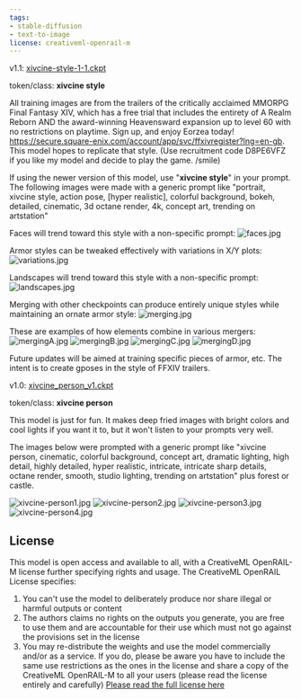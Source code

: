 ```yaml
---
tags:
- stable-diffusion
- text-to-image
license: creativeml-openrail-m
---
```


v1.1: [xivcine-style-1-1.ckpt](https://huggingface.co/herpritts/FFXIV-Style/blob/main/xivcine-style-1-1.ckpt)

token/class: <b>xivcine style</b>

All training images are from the trailers of the critically acclaimed MMORPG Final Fantasy XIV, which has a free trial that includes the entirety of A Realm Reborn AND the award-winning Heavensward expansion up to level 60 with no restrictions on playtime. Sign up, and enjoy Eorzea today! https://secure.square-enix.com/account/app/svc/ffxivregister?lng=en-gb. This model hopes to replicate that style. (Use recruitment code D8PE6VFZ if you like my model and decide to play the game. /smile)

If using the newer version of this model, use "<b>xivcine style</b>" in your prompt. The following images were made with a generic prompt like "portrait, xivcine style, action pose, [hyper realistic], colorful background, bokeh, detailed, cinematic, 3d octane render, 4k, concept art, trending on artstation"

Faces will trend toward this style with a non-specific prompt:
![faces.jpg](https://s3.amazonaws.com/moonup/production/uploads/1668467117148-634ca1f804491d9f7111b4ba.jpeg)

Armor styles can be tweaked effectively with variations in X/Y plots:
![variations.jpg](https://s3.amazonaws.com/moonup/production/uploads/1668467117161-634ca1f804491d9f7111b4ba.jpeg)

Landscapes will trend toward this style with a non-specific prompt:
![landscapes.jpg](https://s3.amazonaws.com/moonup/production/uploads/1668467117437-634ca1f804491d9f7111b4ba.jpeg)

Merging with other checkpoints can produce entirely unique styles while maintaining an ornate armor style:
![merging.jpg](https://s3.amazonaws.com/moonup/production/uploads/1668467117517-634ca1f804491d9f7111b4ba.jpeg)

These are examples of how elements combine in various mergers:
![mergingA.jpg](https://s3.amazonaws.com/moonup/production/uploads/1668467116928-634ca1f804491d9f7111b4ba.jpeg)
![mergingB.jpg](https://s3.amazonaws.com/moonup/production/uploads/1668467116837-634ca1f804491d9f7111b4ba.jpeg)
![mergingC.jpg](https://s3.amazonaws.com/moonup/production/uploads/1668467116671-634ca1f804491d9f7111b4ba.jpeg)
![mergingD.jpg](https://s3.amazonaws.com/moonup/production/uploads/1668467116682-634ca1f804491d9f7111b4ba.jpeg)

Future updates will be aimed at training specific pieces of armor, etc. The intent is to create gposes in the style of FFXIV trailers.

v1.0: [xivcine_person_v1.ckpt](https://huggingface.co/herpritts/FFXIV-Style/blob/main/xivcine_person_v1.ckpt)

token/class: <b>xivcine person</b>

This model is just for fun. It makes deep fried images with bright colors and cool lights if you want it to, but it won't listen to your prompts very well.

The images below were prompted with a generic prompt like "xivcine person, cinematic, colorful background, concept art, dramatic lighting, high detail, highly detailed, hyper realistic, intricate, intricate sharp details, octane render, smooth, studio lighting, trending on artstation" plus forest or castle.

![xivcine-person1.jpg](https://s3.amazonaws.com/moonup/production/uploads/1668469254781-634ca1f804491d9f7111b4ba.jpeg)
![xivcine-person2.jpg](https://s3.amazonaws.com/moonup/production/uploads/1668469254939-634ca1f804491d9f7111b4ba.jpeg)
![xivcine-person3.jpg](https://s3.amazonaws.com/moonup/production/uploads/1668469254900-634ca1f804491d9f7111b4ba.jpeg)
![xivcine-person4.jpg](https://s3.amazonaws.com/moonup/production/uploads/1668469254537-634ca1f804491d9f7111b4ba.jpeg)

## License

This model is open access and available to all, with a CreativeML OpenRAIL-M license further specifying rights and usage.
The CreativeML OpenRAIL License specifies: 

1. You can't use the model to deliberately produce nor share illegal or harmful outputs or content 
2. The authors claims no rights on the outputs you generate, you are free to use them and are accountable for their use which must not go against the provisions set in the license
3. You may re-distribute the weights and use the model commercially and/or as a service. If you do, please be aware you have to include the same use restrictions as the ones in the license and share a copy of the CreativeML OpenRAIL-M to all your users (please read the license entirely and carefully)
[Please read the full license here](https://huggingface.co/spaces/CompVis/stable-diffusion-license)